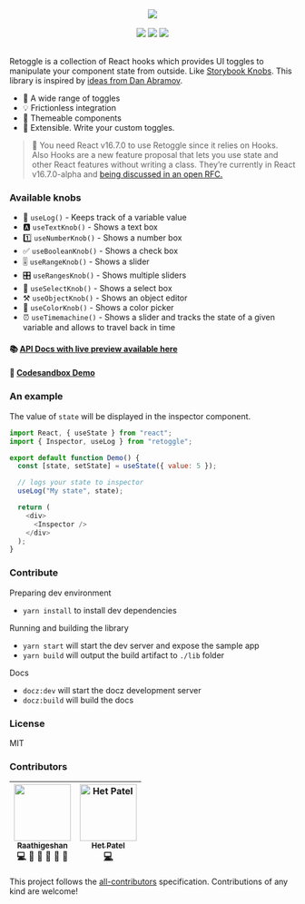 <div  align="center">
<img src="./docs/Retoggle.png" />
<br />
<br />
<img src="https://img.shields.io/travis/Raathigesh/retoggle.svg?style=flat-square" />
<img src="https://img.shields.io/github/license/Raathigesh/retoggle.svg?style=flat-square" />
<img src="https://img.shields.io/npm/v/retoggle.svg?style=flat-square" />
</div>

<br />

Retoggle is a collection of React hooks which provides UI toggles to manipulate your component state from outside. Like [Storybook Knobs](https://www.npmjs.com/package/@storybook/addon-knobs). This library is inspired by [ideas from Dan Abramov](https://twitter.com/dan_abramov/status/1058834904207761409).

- 🎉 A wide range of toggles
- 💡 Frictionless integration
- 🎨 Themeable components
- 🎁 Extensible. Write your custom toggles.

> 🚨 You need React v16.7.0 to use Retoggle since it relies on Hooks. Also Hooks are a new feature proposal that lets you use state and other React features without writing a class. They’re currently in React v16.7.0-alpha and [being discussed in an open RFC.](https://github.com/reactjs/rfcs/pull/68)

### Available knobs

- 📝 `useLog()` - Keeps track of a variable value
- 🅰 `useTextKnob()` - Shows a text box
- 1️⃣ `useNumberKnob()` - Shows a number box
- ✅️ `useBooleanKnob()` - Shows a check box
- 🎚 `useRangeKnob()` - Shows a slider
- 🎛 `useRangesKnob()` - Shows multiple sliders
- 🎏 `useSelectKnob()` - Shows a select box
- ⚒ `useObjectKnob()` - Shows an object editor
- 🎨 `useColorKnob()` - Shows a color picker
- ⏰ `useTimemachine()` - Shows a slider and tracks the state of a given variable and allows to travel back in time

#### 📚 [API Docs with live preview available here](https://retoggle.debuggable.io)

#### 🔮 [Codesandbox Demo](https://codesandbox.io/s/kw21kn3063)

### An example

The value of `state` will be displayed in the inspector component.

```javascript
import React, { useState } from "react";
import { Inspector, useLog } from "retoggle";

export default function Demo() {
  const [state, setState] = useState({ value: 5 });

  // logs your state to inspector
  useLog("My state", state);

  return (
    <div>
      <Inspector />
    </div>
  );
}
```

### Contribute

Preparing dev environment

- `yarn install` to install dev dependencies

Running and building the library

- `yarn start` will start the dev server and expose the sample app
- `yarn build` will output the build artifact to `./lib` folder

Docs

- `docz:dev` will start the docz development server
- `docz:build` will build the docs

### License

MIT

### Contributors

  <!-- ALL-CONTRIBUTORS-LIST:START - Do not remove or modify this section -->

| [<img src="https://avatars2.githubusercontent.com/u/3108160?s=460&v=4" width="100px;"/><br /><sub>Raathigeshan</sub>](https://twitter.com/Raathigesh)<br />💻 📖 💬 👀 🤔 🎨 | [<img src="https://avatars0.githubusercontent.com/u/13877514?v=4" width="100px;" alt="Het Patel"/><br /><sub><b>Het Patel</b></sub>](http://hetpatel33.github.io)<br />[💻](https://github.com/Raathigesh/retoggle/commits?author=hetpatel33 "Code") |
| :--------------------------------------------------------------------------------------------------------------------------------------------------------------------------: | :--------------------------------------------------------------------------------------------------------------------------------------------------------------------: |


<!-- ALL-CONTRIBUTORS-LIST:END -->

This project follows the [all-contributors](https://github.com/kentcdodds/all-contributors) specification.
Contributions of any kind are welcome!
